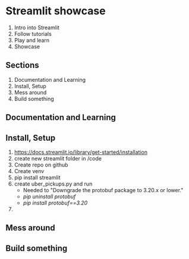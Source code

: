 # Streamlit showcase

1. Intro into Streamlit
2. Follow tutorials
3. Play and learn
4. Showcase


## Sections
1. Documentation and Learning
2. Install, Setup
3. Mess around
4. Build something


## Documentation and Learning



## Install, Setup
1. https://docs.streamlit.io/library/get-started/installation
2. create new streamlit folder in /code
3. Create repo on github
4. Create venv
5. pip install streamlit
6. create uber_pickups.py and run 
    - Needed to "Downgrade the protobuf package to 3.20.x or lower."
    - *pip uninstall  protobuf*
    - *pip install protobuf==3.20*
7. 


## Mess around


## Build something